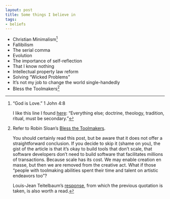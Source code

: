 ```yaml
---
layout: post
title: Some things I believe in
tags:
- beliefs
---
```


* Christian Minimalism[^1]
* Fallibilism
* The serial comma
* Evolution
* The importance of self-reflection
* That I know nothing
* Intellectual property law reform
* Solving “Wicked Problems”
* It’s not my job to change the world single-handedly
* Bless the Toolmakers[^2]



[^1]: “God is Love.” 1 John 4:8

    I like this line I found [here](http://www.winternet.com/~swezeyt/bible/cmin/cminMain.htm): “Everything else; doctrine, theology, tradition, ritual, must be secondary.”

[^2]: Refer to Robin Sloan’s [Bless the Toolmakers](http://snarkmarket.com/2011/7320).

    You should certainly read this post, but be aware that it does not offer a straightforward conclusion.  If you decide to skip it (shame on you), the gist of the article is that it’s okay to build tools that don’t scale, that software developers don’t need to build software that facilitates millions of transactions.  Because scale has its cost.  We may enable creation en masse, but then we are removed from the creative act.  What if those “people with toolmaking abilities spent their time and talent on artistic endeavors too”?

    Louis-Jean Teitelbaum’s [response](http://ljt.meidosem.com/post/9795254025/bless-the-toolreaders), from which the previous quotation is taken, is also worth a read.
